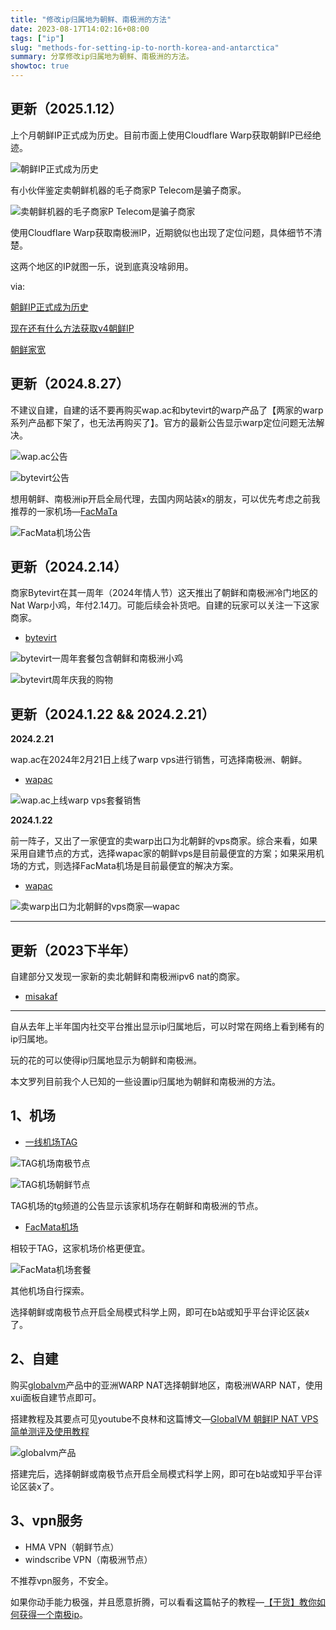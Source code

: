 ```yaml
---
title: "修改ip归属地为朝鲜、南极洲的方法"
date: 2023-08-17T14:02:16+08:00
tags: ["ip"]
slug: "methods-for-setting-ip-to-north-korea-and-antarctica"
summary: 分享修改ip归属地为朝鲜、南极洲的方法。
showtoc: true
---
```


## 更新（2025.1.12）

上个月朝鲜IP正式成为历史。目前市面上使用Cloudflare Warp获取朝鲜IP已经绝迹。

![朝鲜IP正式成为历史](https://cdn.sa.net/2025/01/12/sKF7H5zl9waJo1j.webp)

有小伙伴鉴定卖朝鲜机器的毛子商家P Telecom是骗子商家。

![卖朝鲜机器的毛子商家P Telecom是骗子商家](https://cdn.sa.net/2025/01/12/L3tM8v64weQ5Vlj.webp)

使用Cloudflare Warp获取南极洲IP，近期貌似也出现了定位问题，具体细节不清楚。

这两个地区的IP就图一乐，说到底真没啥卵用。

via: 

[朝鲜IP正式成为历史](https://hostloc.com/thread-1375126-1-1.html)

[现在还有什么方法获取v4朝鲜IP](https://www.nodeseek.com/post-220760-1)

[朝鲜家宽](https://www.nodeseek.com/post-180748-1)

## 更新（2024.8.27）

不建议自建，自建的话不要再购买wap.ac和bytevirt的warp产品了【两家的warp系列产品都下架了，也无法再购买了】。官方的最新公告显示warp定位问题无法解决。

![wap.ac公告](https://cdn.sa.net/2024/08/27/e9luV5h1KPnLivE.webp)

![bytevirt公告](https://cdn.sa.net/2024/08/27/RGbFEp2a5hcU7wz.webp)

想用朝鲜、南极洲ip开启全局代理，去国内网站装x的朋友，可以优先考虑之前我推荐的一家机场—[FacMaTa](https://amz.fmta.boo/register?code=PYcvODEE)

![FacMata机场公告](https://cdn.sa.net/2024/08/27/ScoO6ZpT1gUtsD8.webp)

## 更新（2024.2.14）

商家Bytevirt在其一周年（2024年情人节）这天推出了朝鲜和南极洲冷门地区的Nat Warp小鸡，年付2.14刀。可能后续会补货吧。自建的玩家可以关注一下这家商家。

- [bytevirt](https://bytevirt.com/product/378)

![bytevirt一周年套餐包含朝鲜和南极洲小鸡](https://cdn.sa.net/2024/02/19/rUQi8O9p1PfCtH3.webp)

![bytevirt周年庆我的购物](https://cdn.sa.net/2024/02/19/EM35o6IjuGstvSr.webp)

## 更新（2024.1.22 && 2024.2.21）

**2024.2.21**

wap.ac在2024年2月21日上线了warp vps进行销售，可选择南极洲、朝鲜。

- [wapac](https://wap.ac/aff.php?aff=339&pid=83)

![wap.ac上线warp vps套餐销售](https://cdn.sa.net/2024/02/23/JD4kNo1HBSX8mKL.webp)

**2024.1.22**

前一阵子，又出了一家便宜的卖warp出口为北朝鲜的vps商家。综合来看，如果采用自建节点的方式，选择wapac家的朝鲜vps是目前最便宜的方案；如果采用机场的方式，则选择FacMata机场是目前最便宜的解决方案。

- [wapac](https://wap.ac/aff.php?aff=339&pid=83)

![卖warp出口为北朝鲜的vps商家—wapac](https://cdn.sa.net/2024/01/22/a4KDMiBHx5APmEl.webp)

***

## 更新（2023下半年）

自建部分又发现一家新的卖北朝鲜和南极洲ipv6 nat的商家。

- [misakaf](https://www.misakaf.net/index.php?rp=/store/north-korea)

***

自从去年上半年国内社交平台推出显示ip归属地后，可以时常在网络上看到稀有的ip归属地。

玩的花的可以使得ip归属地显示为朝鲜和南极洲。

本文罗列目前我个人已知的一些设置ip归属地为朝鲜和南极洲的方法。

## 1、机场

- [一线机场TAG](https://tagss09.pro/#/auth/j6c8uF3k)

![TAG机场南极节点](https://vip2.loli.net/2023/08/17/8b1DX7fiN2CKsJP.webp)

![TAG机场朝鲜节点](https://vip2.loli.net/2023/08/17/fkIun2Q7SetJ4Cw.webp)

TAG机场的tg频道的公告显示该家机场存在朝鲜和南极洲的节点。

- [FacMata机场](https://amz.fmta.boo/register?code=PYcvODEE)

相较于TAG，这家机场价格更便宜。

![FacMata机场套餐](https://vip2.loli.net/2023/08/17/LV5lNoi8FxqHdJT.webp)

其他机场自行探索。

选择朝鲜或南极节点开启全局模式科学上网，即可在b站或知乎平台评论区装x了。

## 2、自建

购买[globalvm](https://globalvm.top)产品中的亚洲WARP NAT选择朝鲜地区，南极洲WARP NAT，使用xui面板自建节点即可。

搭建教程及其要点可见youtube不良林和这篇博文—[GlobalVM 朝鲜IP NAT VPS 简单测评及使用教程](https://ccckfg.top/archives/768)

![globalvm产品](https://vip2.loli.net/2023/08/17/5JArdO47L1glyTu.webp)

搭建完后，选择朝鲜或南极节点开启全局模式科学上网，即可在b站或知乎平台评论区装x了。

## 3、vpn服务

- HMA VPN（朝鲜节点）
- windscribe VPN（南极洲节点）

不推荐vpn服务，不安全。

如果你动手能力极强，并且愿意折腾，可以看看这篇帖子的教程—[【干货】教你如何获得一个南极ip](https://www.nodeseek.com/post-16500-1)。
